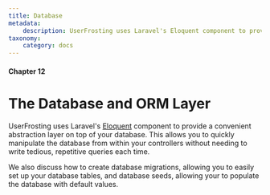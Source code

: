```yaml
---
title: Database
metadata:
    description: UserFrosting uses Laravel's Eloquent component to provide a convenient abstraction layer on top of your database.
taxonomy:
    category: docs
---
```


#### Chapter 12

# The Database and ORM Layer

UserFrosting uses Laravel's [Eloquent](https://laravel.com/docs/5.8/eloquent) component to provide a convenient abstraction layer on top of your database. This allows you to quickly manipulate the database from within your controllers without needing to write tedious, repetitive queries each time.

We also discuss how to create database migrations, allowing you to easily set up your database tables, and database seeds, allowing your to populate the database with default values.
